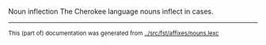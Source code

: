 Noun inflection
The Cherokee language nouns inflect in cases.



* * *
<small>This (part of) documentation was generated from [../src/fst/affixes/nouns.lexc](http://github.com/giellalt/lang-chr/blob/main/../src/fst/affixes/nouns.lexc)</small>